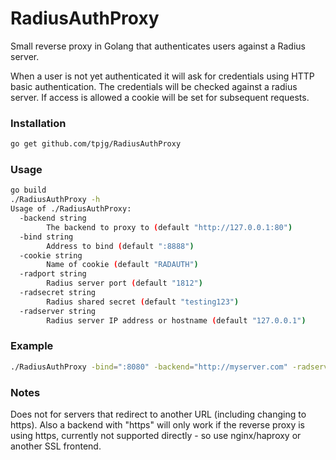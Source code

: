 # RadiusAuthProxy

Small reverse proxy in Golang that authenticates users against a Radius server.

When a user is not yet authenticated it will ask for credentials using HTTP basic authentication. 
The credentials will be checked against a radius server. If access is allowed a cookie will be set for
subsequent requests.

### Installation

```sh
go get github.com/tpjg/RadiusAuthProxy
```

### Usage

```sh
go build
./RadiusAuthProxy -h
Usage of ./RadiusAuthProxy:
  -backend string
    	The backend to proxy to (default "http://127.0.0.1:80")
  -bind string
    	Address to bind (default ":8888")
  -cookie string
    	Name of cookie (default "RADAUTH")
  -radport string
    	Radius server port (default "1812")
  -radsecret string
    	Radius shared secret (default "testing123")
  -radserver string
    	Radius server IP address or hostname (default "127.0.0.1")
```

### Example

```sh
./RadiusAuthProxy -bind=":8080" -backend="http://myserver.com" -radserver="192.168.1.1"
```

### Notes

Does not for servers that redirect to another URL (including changing to https). 
Also a backend with "https" will only work if the reverse proxy is using https, currently not supported directly - so use nginx/haproxy or another SSL frontend.
